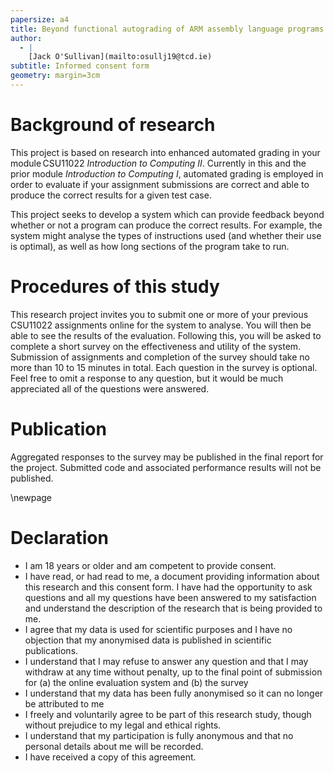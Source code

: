 ```yaml
---
papersize: a4
title: Beyond functional autograding of ARM assembly language programs
author:
  - |
    [Jack O'Sullivan](mailto:osullj19@tcd.ie)
subtitle: Informed consent form
geometry: margin=3cm
---
```


# Background of research

This project is based on research into enhanced
automated grading in your module CSU11022 _Introduction to Computing II_.
Currently in this and the prior module _Introduction to Computing I_, automated
grading is employed in order to evaluate if your assignment submissions are
correct and able to produce the correct results for a given test case.

This
project seeks to develop a system which can provide feedback beyond whether or
not a program can produce the correct results. For example, the system might
analyse the types of instructions used (and whether their use is optimal), as
well as how long sections of the program take to run.

# Procedures of this study

This research project invites you to submit one or
more of your previous CSU11022 assignments online for the system to analyse.
You will then be able to see the results of the evaluation. Following this, you
will be asked to complete a short survey on the effectiveness and utility of the
system. Submission of assignments and completion of the survey should take no
more than 10 to 15 minutes in total. Each question in the survey is optional.
Feel free to omit a response to any question, but it would be much appreciated
all of the questions were answered.

# Publication

Aggregated responses to the survey may be published in the final report for the
project. Submitted code and associated performance results will not be
published.

\newpage
# Declaration

- I am 18 years or older and am competent to provide consent.
- I have read, or had read to me, a document providing information about
  this research and this consent form. I have had the opportunity to ask
  questions and all my questions have been answered to my satisfaction and
  understand the description of the research that is being provided to me.
- I agree that my data is used for scientific purposes and I have no objection
  that my anonymised data is published in scientific publications.
- I understand that I may refuse to answer any question and that I may withdraw
  at any time without penalty, up to the final point of submission for (a) the
  online evaluation system and (b) the survey
- I understand that my data has been fully anonymised so it can no longer be
  attributed to me
- I freely and voluntarily agree to be part of this research study, though
  without prejudice to my legal and ethical rights.
- I understand that my participation is fully anonymous and that no personal
  details about me will be recorded.
- I have received a copy of this agreement.
